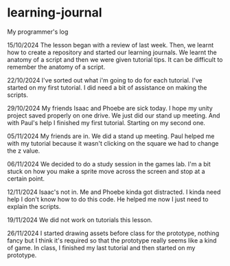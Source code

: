 # learning-journal
My programmer's log

15/10/2024
The lesson began with a review of last week. Then, we learnt how to create a repository and started our learning journals. We learnt the anatomy of a script and then we were given tutorial tips. It can be difficult to remember the anatomy of a script.

22/10/2024
I've sorted out what i'm going to do for each tutorial. I've started on my first tutorial. I did need a bit of assistance on making the scripts.

29/10/2024
My friends Isaac and Phoebe are sick today. I hope my unity project saved properly on one drive. We just did our stand up meeting. And with Paul's help I finished my first tutorial. Starting on my second one.

05/11/2024
My friends are in. We did a stand up meeting. Paul helped me with my tutorial because it wasn't clicking on the square we had to change the z value.

06/11/2024
We decided to do a study session in the games lab. I'm a bit stuck on how you make a sprite move across the screen and stop at a certain point.

12/11/2024
Isaac's not in. Me and Phoebe kinda got distracted. I kinda need help I don't know how to do this code. He helped me now I just need to explain the scripts.

19/11/2024
We did not work on tutorials this lesson.

26/11/2024
I started drawing assets before class for the prototype, nothing fancy but I think it's required so that the prototype really seems like a kind of game. In class, I finished my last tutorial and then started on my prototype.

